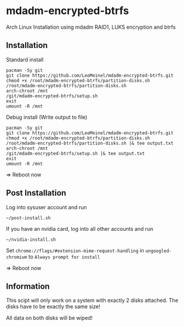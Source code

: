 # mdadm-encrypted-btrfs

Arch Linux Installation using mdadm RAID1, LUKS encryption and btrfs

## Installation

Standard install

```
pacman -Sy git
git clone https://github.com/LeoMeinel/mdadm-encrypted-btrfs.git
chmod +x /root/mdadm-encrypted-btrfs/partition-disks.sh
/root/mdadm-encrypted-btrfs/partition-disks.sh
arch-chroot /mnt
/git/mdadm-encrypted-btrfs/setup.sh
exit
umount -R /mnt
```

Debug install (Write output to file)

```
pacman -Sy git
git clone https://github.com/LeoMeinel/mdadm-encrypted-btrfs.git
chmod +x /root/mdadm-encrypted-btrfs/partition-disks.sh
/root/mdadm-encrypted-btrfs/partition-disks.sh |& tee output.txt
arch-chroot /mnt
/git/mdadm-encrypted-btrfs/setup.sh |& tee output.txt
exit
umount -R /mnt
```

=> Reboot now

## Post Installation

Log into sysuser account and run

```
~/post-install.sh
```

If you have an nvidia card, log into all other accounts and run

```
~/nvidia-install.sh
```


Set `chrome://flags/#extension-mime-request-handling` in `ungoogled-chromium` to `Always prompt for install`

=> Reboot now

## Information

This scipt will only work on a system with exactly 2 disks attached. The disks have to be exactly the same size!

All data on both disks will be wiped!

